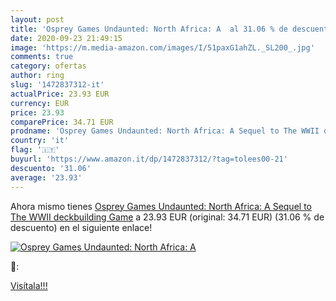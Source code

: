 ```yaml
---
layout: post
title: 'Osprey Games Undaunted: North Africa: A  al 31.06 % de descuento'
date: 2020-09-23 21:49:15
image: 'https://m.media-amazon.com/images/I/51paxG1ahZL._SL200_.jpg'
comments: true
category: ofertas
author: ring
slug: '1472837312-it'
actualPrice: 23.93 EUR
currency: EUR
price: 23.93
comparePrice: 34.71 EUR
prodname: 'Osprey Games Undaunted: North Africa: A Sequel to The WWII deckbuilding Game'
country: 'it'
flag: '🇮🇹'
buyurl: 'https://www.amazon.it/dp/1472837312/?tag=tolees00-21'
descuento: '31.06'
average: '23.93'
---
```


Ahora mismo tienes [Osprey Games Undaunted: North Africa: A Sequel to The WWII deckbuilding Game](https://www.amazon.it/dp/1472837312/?tag=tolees00-21) a 23.93 EUR (original: 34.71 EUR) (31.06 %  de descuento) en el siguiente enlace!

[![Osprey Games Undaunted: North Africa: A ](https://m.media-amazon.com/images/I/51paxG1ahZL._SL200_.jpg)](https://www.amazon.it/dp/1472837312/?tag=tolees00-21)

🔎:


[Visítala!!!](https://www.amazon.it/dp/1472837312/?tag=tolees00-21)
